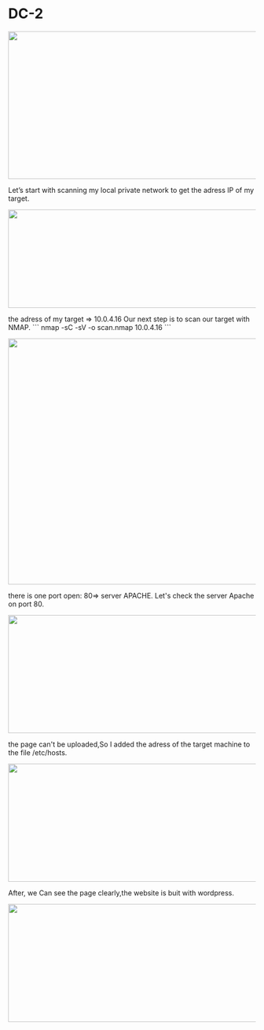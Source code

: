 # DC-2
<p align="center">
  <img src="https://rajoul.github.io/my_write_up/image/DC-1/3.png" width="840" height="300">
</p>
Let’s start with scanning my local private network to get the adress IP of my target.
<p align="center">
  <img src="https://rajoul.github.io/my_write_up/image/DC-1/netdiscover.png" width="800" height="200">
</p>
the adress of my target => 10.0.4.16
Our next step is to scan our target with NMAP.
```
nmap -sC -sV -o scan.nmap 10.0.4.16
```
<p align="center">
  <img src="https://rajoul.github.io/my_write_up/image/DC-1/scan.png" width="800" height="500">
</p>
there is one port open: 80=> server APACHE.
Let's check the server Apache on port 80.
<p align="center">
  <img src="https://rajoul.github.io/my_write_up/image/DC-1/1.png" width="740" height="240">
</p>
the page can't be uploaded,So I added the adress of the target machine to the file /etc/hosts.
<p align="center">
  <img src="https://rajoul.github.io/my_write_up/image/DC-1/2.png" width="740" height="240">
</p>
After, we Can see the page clearly,the website is buit with wordpress.
<p align="center">
  <img src="https://rajoul.github.io/my_write_up/image/DC-1/3.png" width="740" height="240">
</p>
